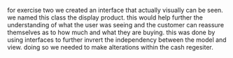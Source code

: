 for exercise two we created an interface that actually visually can be seen. we named this class the display product. this would help further the understanding of what the user was seeing and the customer can reassure themselves as to how much and what they are buying. this was done by using interfaces to further invrert the independency between the model and view. doing so we needed to make alterations within the cash regesiter.
